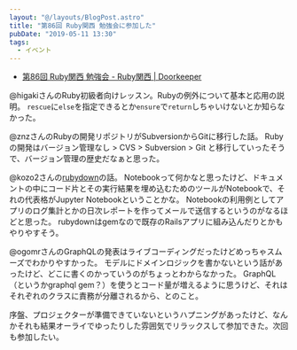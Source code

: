 ```yaml
---
layout: "@/layouts/BlogPost.astro"
title: "第86回 Ruby関西 勉強会に参加した"
pubDate: "2019-05-11 13:30"
tags:
  - イベント
---
```


- [第86回 Ruby関西 勉強会 - Ruby関西 | Doorkeeper](https://rubykansai.doorkeeper.jp/events/90011)

@higakiさんのRuby初級者向けレッスン。Rubyの例外について基本と応用の説明。
`rescue`に`else`を指定できるとか`ensure`で`return`しちゃいけないとか知らなかった。

@znzさんのRubyの開発リポジトリがSubversionからGitに移行した話。
Rubyの開発はバージョン管理なし \> CVS \> Subversion \> Git と移行していったそうで、バージョン管理の歴史だなぁと思った。

@kozo2さんの[rubydown](https://github.com/sciruby-jp/rubydown)の話。
Notebookって何かなと思ったけど、ドキュメントの中にコード片とその実行結果を埋め込むためのツールがNotebookで、それの代表格がJupyter Notebookということかな。
Notebookの利用例としてアプリのログ集計とかの日次レポートを作ってメールで送信するというのがなるほどと思った。
rubydownはgemなので既存のRailsアプリに組み込んだりとかもやりやすそう。

@ogomrさんのGraphQLの発表はライブコーディングだったけどめっちゃスムーズでわかりやすかった。
モデルにドメインロジックを書かないという話があったけど、どこに書くのかっていうのがちょっとわからなかった。
GraphQL（というかgraphql gem？）を使うとコード量が増えるように思うけど、それはそれぞれのクラスに責務が分離されるから、とのこと。

序盤、プロジェクターが準備できていないというハプニングがあったけど、なんかそれも結果オーライでゆったりした雰囲気でリラックスして参加できた。次回も参加したい。
